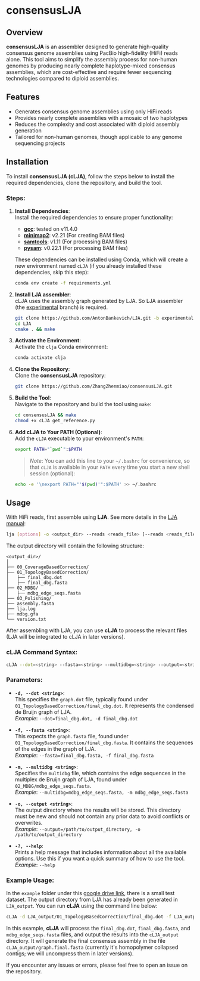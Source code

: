# consensusLJA

## Overview
**consensusLJA** is an assembler designed to generate high-quality consensus genome assemblies using PacBio high-fidelity (HiFi) reads alone. This tool aims to simplify the assembly process for non-human genomes by producing nearly complete haplotype-mixed consensus assemblies, which are cost-effective and require fewer sequencing technologies compared to diploid assemblies.

## Features
- Generates consensus genome assemblies using only HiFi reads
- Provides nearly complete assemblies with a mosaic of two haplotypes
- Reduces the complexity and cost associated with diploid assembly generation
- Tailored for non-human genomes, though applicable to any genome sequencing projects

## Installation

To install **consensusLJA (cLJA)**, follow the steps below to install the required dependencies, clone the repository, and build the tool.

### Steps:

1. **Install Dependencies**:  
   Install the required dependencies to ensure proper functionality:
   - [**gcc**](https://gcc.gnu.org/): tested on v11.4.0
   - [**minimap2**](https://github.com/lh3/minimap2): v2.21 (For creating BAM files)
   - [**samtools**](https://github.com/samtools/samtools): v1.11 (For processing BAM files)
   - [**pysam**](https://pysam.readthedocs.io/en/latest/installation.html): v0.22.1 (For processing BAM files)

   These dependencies can be installed using Conda, which will create a new environment named `cLJA` (if you already installed these dependencies, skip this step):

   ```bash
   conda env create -f requirements.yml
   ```
2. **Install LJA assembler**:  
   cLJA uses the assembly graph generated by LJA. So LJA assembler (the [experimental](https://github.com/AntonBankevich/LJA/tree/experimental) branch) is required.
   ```bash
   git clone https://github.com/AntonBankevich/LJA.git -b experimental
   cd LJA
   cmake . && make
   ```
3. **Activate the Environment**:  
   Activate the `clja` Conda environment:

   ```bash
   conda activate clja
   ```

4. **Clone the Repository**:  
   Clone the **consensusLJA** repository:

   ```bash
   git clone https://github.com/ZhangZhenmiao/consensusLJA.git
   ```

5. **Build the Tool**:  
   Navigate to the repository and build the tool using `make`:

   ```bash
   cd consensusLJA && make
   chmod +x cLJA get_reference.py
   ```

6. **Add cLJA to Your PATH (Optional)**:  
   Add the `cLJA` executable to your environment's `PATH`:

   ```bash
   export PATH="`pwd`":$PATH
   ```

   > _Note_: You can add this line to your `~/.bashrc` for convenience, so that `cLJA` is available in your `PATH` every time you start a new shell session (optional):

   ```bash
   echo -e '\nexport PATH="'$(pwd)'":$PATH' >> ~/.bashrc
   ```
## Usage

With HiFi reads, first assemble using **LJA**. See more details in the [LJA manual](https://github.com/AntonBankevich/LJA/blob/experimental/docs/lja_manual.md):

```bash
lja [options] -o <output_dir> --reads <reads_file> [--reads <reads_file2> ...]
```

The output directory will contain the following structure:

```
<output_dir>/
│
├── 00_CoverageBasedCorrection/
├── 01_TopologyBasedCorrection/
│   ├── final_dbg.dot
│   ├── final_dbg.fasta
├── 02_MDBG/
│   ├── mdbg_edge_seqs.fasta
├── 03_Polishing/
├── assembly.fasta
├── lja.log
├── mdbg.gfa
└── version.txt
```

After assembling with LJA, you can use **cLJA** to process the relevant files (LJA will be integrated to cLJA in later versions).


### cLJA Command Syntax:

```bash
cLJA --dot=<string> --fasta=<string> --multidbg=<string> --output=<string>
```

### Parameters:

- **`-d, --dot <string>`**:  
   This specifies the `graph.dot` file, typically found under `01_TopologyBasedCorrection/final_dbg.dot`. It represents the condensed de Bruijn graph of LJA.  
   *Example*: `--dot=final_dbg.dot, -d final_dbg.dot`

- **`-f, --fasta <string>`**:  
   This expects the `graph.fasta` file, found under `01_TopologyBasedCorrection/final_dbg.fasta`. It contains the sequences of the edges in the graph of LJA.  
   *Example*: `--fasta=final_dbg.fasta, -f final_dbg.fasta`

- **`-m, --multidbg <string>`**:  
   Specifies the `multidbg` file, which contains the edge sequences in the multiplex de Bruijn graph of LJA, found under `02_MDBG/mdbg_edge_seqs.fasta`.  
   *Example*: `--multidbg=mdbg_edge_seqs.fasta, -m mdbg_edge_seqs.fasta`

- **`-o, --output <string>`**:  
   The output directory where the results will be stored. This directory must be new and should not contain any prior data to avoid conflicts or overwrites.  
   *Example*: `--output=/path/to/output_directory, -o /path/to/output_directory`

- **`-?, --help`**:  
   Prints a help message that includes information about all the available options. Use this if you want a quick summary of how to use the tool.  
   *Example*: `--help`

### Example Usage:

In the `example` folder under this [google drive link](https://drive.google.com/drive/folders/1DT-jHEwpnPm3bzUTQbUJdy14UhV3s4AY?usp=drive_link), there is a small test dataset. The output directory from LJA has already been generated in `LJA_output`. You can run **cLJA** using the command line below:

```bash
cLJA -d LJA_output/01_TopologyBasedCorrection/final_dbg.dot -f LJA_output/01_TopologyBasedCorrection/final_dbg.fasta -m LJA_output/02_MDBG/mdbg_edge_seqs.fasta -o cLJA_output
```

In this example, **cLJA** will process the `final_dbg.dot`, `final_dbg.fasta`, and `mdbg_edge_seqs.fasta` files, and output the results into the `cLJA_output` directory. It will generate the final consensus assembly in the file `cLJA_output/graph.final.fasta` (currently it's homopolymer collapsed contigs; we will uncompress them in later versions).

If you encounter any issues or errors, please feel free to open an issue on the repository.